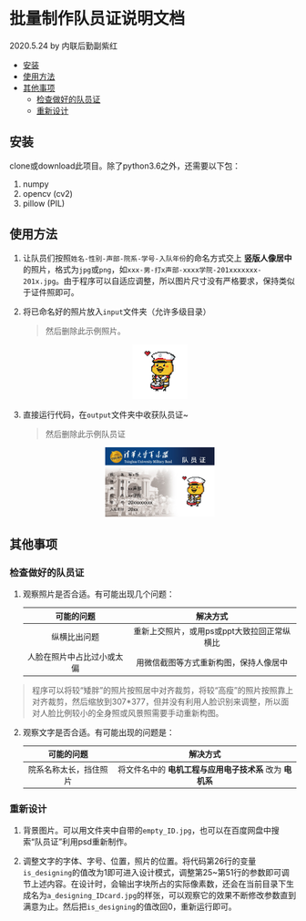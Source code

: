 # 批量制作队员证说明文档

2020.5.24 by 内联后勤副紫红


* [安装](#安装)
* [使用方法](#使用方法)
* [其他事项](#其他事项)
    + [检查做好的队员证](#检查做好的队员证)
    + [重新设计](#重新设计)

## 安装
clone或download此项目。除了python3.6之外，还需要以下包：
1. numpy
2. opencv (cv2)
3. pillow (PIL)

## 使用方法
1. 让队员们按照`姓名-性别-声部-院系-学号-入队年份`的命名方式交上 **竖版人像居中** 的照片，格式为`jpg`或`png`，如`xxx-男-打x声部-xxxx学院-201xxxxxxx-201x.jpg`。由于程序可以自适应调整，所以图片尺寸没有严格要求，保持类似于证件照即可。

2. 将已命名好的照片放入`input`文件夹（允许多级目录）
    >然后删除此示例照片。
    <div  align="center">
    <img src="input\军x乐-x-xx声部-xx学院-20xxxxxxxx-20xx.PNG" width = 20% alt="图片名称"/>
    </div>
3. 直接运行代码，在`output`文件夹中收获队员证~
    >然后删除此示例队员证
    <div  align="center">
    <img src="output\军x乐.jpg" width = 40% alt="图片名称"/>
    </div>

## 其他事项
### 检查做好的队员证
1. 观察照片是否合适。有可能出现几个问题：

    | 可能的问题 | 解决方式 | 
    | :-----:| :----: | 
    | 纵横比出问题 | 重新上交照片，或用ps或ppt大致拉回正常纵横比 | 
    | 人脸在照片中占比过小或太偏 | 用微信截图等方式重新构图，保持人像居中 | 
> 程序可以将较“矮胖”的照片按照居中对齐裁剪，将较“高瘦”的照片按照靠上对齐裁剪，然后缩放到307*377，但并没有利用人脸识别来调整，所以面对人脸比例较小的全身照或风景照需要手动重新构图。

2. 观察文字是否合适。有可能出现的问题是：

    | 可能的问题 | 解决方式 | 
    | :-----:| :----: | 
    | 院系名称太长，挡住照片 | 将文件名中的 **电机工程与应用电子技术系** 改为 **电机系** | 

### 重新设计
1. 背景图片。可以用文件夹中自带的`empty_ID.jpg`，也可以在百度网盘中搜索“队员证”利用psd重新制作。

2. 调整文字的字体、字号、位置，照片的位置。将代码第26行的变量`is_designing`的值改为1即可进入设计模式，调整第25~第51行的参数即可调节上述内容。在设计时，会输出字块所占的实际像素数，还会在当前目录下生成名为`a_designing_IDcard.jpg`的样张，可以观察它的效果不断修改参数直到满意为止。然后把`is_designing`的值改回0，重新运行即可。


